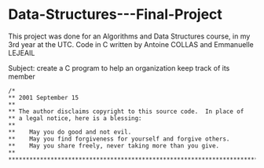 # Data-Structures---Final-Project

This project was done for an Algorithms and Data Structures course, in my 3rd year at the UTC.
Code in C written by Antoine COLLAS and Emmanuelle LEJEAIL

Subject: create a C program to help an organization keep track of its member
```
/*
** 2001 September 15
**
** The author disclaims copyright to this source code.  In place of
** a legal notice, here is a blessing:
**
**    May you do good and not evil.
**    May you find forgiveness for yourself and forgive others.
**    May you share freely, never taking more than you give.
**
*************************************************************************
```
